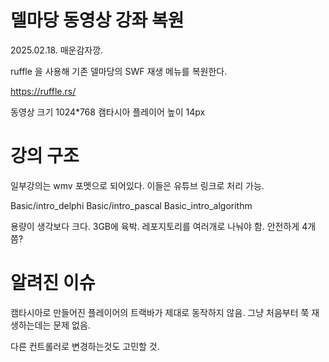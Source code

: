 # 델마당 동영상 강좌 복원

2025.02.18. 매운감자깡. 


ruffle 을 사용해 기존 델마당의 SWF 재생 메뉴를 복원한다. 

https://ruffle.rs/


동영상 크기 1024*768
캠타시아 플레이어 높이 14px

# 강의 구조

일부강의는 wmv 포멧으로 되어있다. 이들은 유튜브 링크로 처리 가능. 

Basic/intro_delphi
Basic/intro_pascal
Basic_intro_algorithm

용량이 생각보다 크다. 3GB에 육박. 
레포지토리를 여러개로 나눠야 함. 안전하게 4개 쯤?


# 알려진 이슈

캠타시아로 만들어진 플레이어의 트랙바가 제대로 동작하지 않음.
그냥 처음부터 쭉 재생하는데는 문제 없음. 

다른 컨트롤러로 변경하는것도 고민할 것. 



